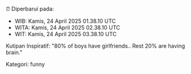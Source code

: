 ⏰ Diperbarui pada:
- WIB: Kamis, 24 April 2025 01.38.10 UTC
- WITA: Kamis, 24 April 2025 02.38.10 UTC
- WIT: Kamis, 24 April 2025 03.38.10 UTC

Kutipan Inspiratif:
"80% of boys have girlfriends.. Rest 20% are having brain."


Kategori: funny

